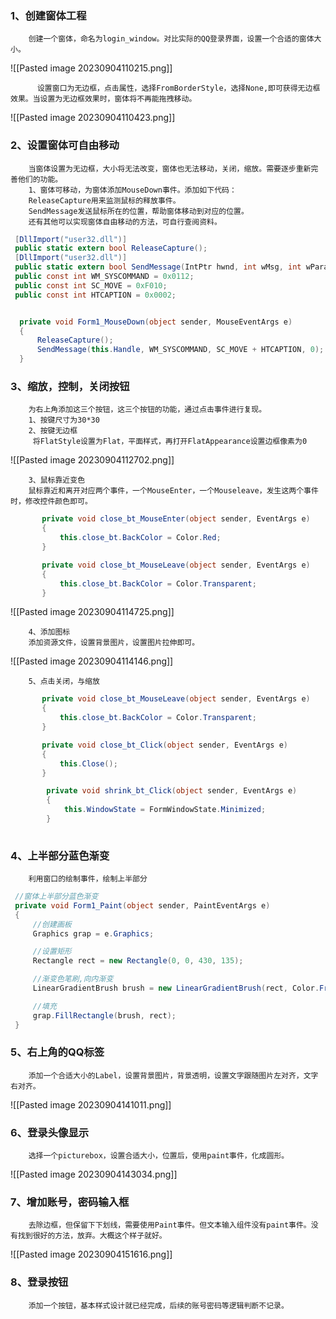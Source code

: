 ### 1、创建窗体工程
		创建一个窗体，命名为login_window。对比实际的QQ登录界面，设置一个合适的窗体大小。

![[Pasted image 20230904110215.png]]
	
		  设置窗口为无边框，点击属性，选择FromBorderStyle，选择None,即可获得无边框效果。当设置为无边框效果时，窗体将不再能拖拽移动。

![[Pasted image 20230904110423.png]]


### 2、设置窗体可自由移动

		当窗体设置为无边框，大小将无法改变，窗体也无法移动，关闭，缩放。需要逐步重新完善他们的功能。
		1、窗体可移动，为窗体添加MouseDown事件。添加如下代码：
		ReleaseCapture用来监测鼠标的释放事件。
		SendMessage发送鼠标所在的位置，帮助窗体移动到对应的位置。
		还有其他可以实现窗体自由移动的方法，可自行查阅资料。

```C#
 [DllImport("user32.dll")]
 public static extern bool ReleaseCapture();
 [DllImport("user32.dll")]
 public static extern bool SendMessage(IntPtr hwnd, int wMsg, int wParam, int lParam);
 public const int WM_SYSCOMMAND = 0x0112;
 public const int SC_MOVE = 0xF010;
 public const int HTCAPTION = 0x0002;


  private void Form1_MouseDown(object sender, MouseEventArgs e)
  {
      ReleaseCapture();
      SendMessage(this.Handle, WM_SYSCOMMAND, SC_MOVE + HTCAPTION, 0);
  }
```

### 3、缩放，控制，关闭按钮
		为右上角添加这三个按钮，这三个按钮的功能，通过点击事件进行复现。
		1、按键尺寸为30*30
		2、按键无边框
		 将FlatStyle设置为Flat，平面样式，再打开FlatAppearance设置边框像素为0
		 
![[Pasted image 20230904112702.png]]

		3、鼠标靠近变色
		鼠标靠近和离开对应两个事件，一个MouseEnter，一个Mouseleave，发生这两个事件时，修改控件颜色即可。

```C#
       private void close_bt_MouseEnter(object sender, EventArgs e)
       {
           this.close_bt.BackColor = Color.Red;
       }

       private void close_bt_MouseLeave(object sender, EventArgs e)
       {
           this.close_bt.BackColor = Color.Transparent;
       }
```

![[Pasted image 20230904114725.png]]

		4、添加图标
		添加资源文件，设置背景图片，设置图片拉伸即可。

![[Pasted image 20230904114146.png]]

		5、点击关闭，与缩放

```C#
       private void close_bt_MouseLeave(object sender, EventArgs e)
       {
           this.close_bt.BackColor = Color.Transparent;
       }

       private void close_bt_Click(object sender, EventArgs e)
       {
           this.Close();
       }

        private void shrink_bt_Click(object sender, EventArgs e)
        {
            this.WindowState = FormWindowState.Minimized;
        }
   
```


### 4、上半部分蓝色渐变
		利用窗口的绘制事件，绘制上半部分

```C#
 //窗体上半部分蓝色渐变
 private void Form1_Paint(object sender, PaintEventArgs e)
 {
     //创建画板
     Graphics grap = e.Graphics;

     //设置矩形
     Rectangle rect = new Rectangle(0, 0, 430, 135);

     //渐变色笔刷,向内渐变
     LinearGradientBrush brush = new LinearGradientBrush(rect, Color.FromArgb(66, 84, 255), Color.FromArgb(124, 228, 255), LinearGradientMode.ForwardDiagonal);

     //填充
     grap.FillRectangle(brush, rect);
 }
```

### 5、右上角的QQ标签
		添加一个合适大小的Label，设置背景图片，背景透明，设置文字跟随图片左对齐，文字右对齐。

![[Pasted image 20230904141011.png]]
### 6、登录头像显示
		选择一个picturebox，设置合适大小，位置后，使用paint事件，化成圆形。

![[Pasted image 20230904143034.png]]

### 7、增加账号，密码输入框

		去除边框，但保留下下划线，需要使用Paint事件。但文本输入组件没有paint事件。没有找到很好的方法，放弃。大概这个样子就好。

![[Pasted image 20230904151616.png]]

### 8、登录按钮
		添加一个按钮，基本样式设计就已经完成，后续的账号密码等逻辑判断不记录。


